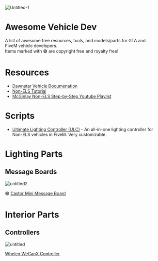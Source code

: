 ![Untitled-1](https://user-images.githubusercontent.com/48927090/217961854-3d1ac31e-efc9-4fb7-b305-2747bb7d4390.png)

# Awesome Vehicle Dev
A list of awesome free resources, tools, and models/parts for GTA and FiveM vehicle developers.<br>
Items marked with :green_circle: are copyright free and royalty free!

# Resources
- [Dawnstar Vehicle Documenation](https://docs.dwnstr.com/)
- [Non-ELS Tutorial](https://docs.dwnstr.com/tutorial)
- [McGinlay Non-ELS Step-by-Step Youtube Playlist](https://www.youtube.com/watch?v=6dHmEvq4-30&list=PLqnyFbElJryCesionAQE1abPuH-q6AMD6)

# Scripts
- [Ultimate Lighting Controller (ULC)](https://github.com/Flohhhhh/ultimate-lighting-controller) - An all-in-one lighting controller for Non-ELS vehicles in FiveM. Very customizable.

# Lighting Parts
## Message Boards

![untitled2](https://user-images.githubusercontent.com/48927090/217956994-c17abe06-8466-40bc-9c20-1482b2f83cbf.png)

:green_circle: [Castor Mini Message Board](https://github.com/dwnstr/castor-message-board)

# Interior Parts
## Controllers

![untitled](https://user-images.githubusercontent.com/48927090/217954258-43516487-42a0-4dd7-a432-f33859c76914.png)

[Whelen WeCanX Controller](https://app.box.com/s/atlnsgp2radqlpx5ldm45o8xcdfk5g7q) 

